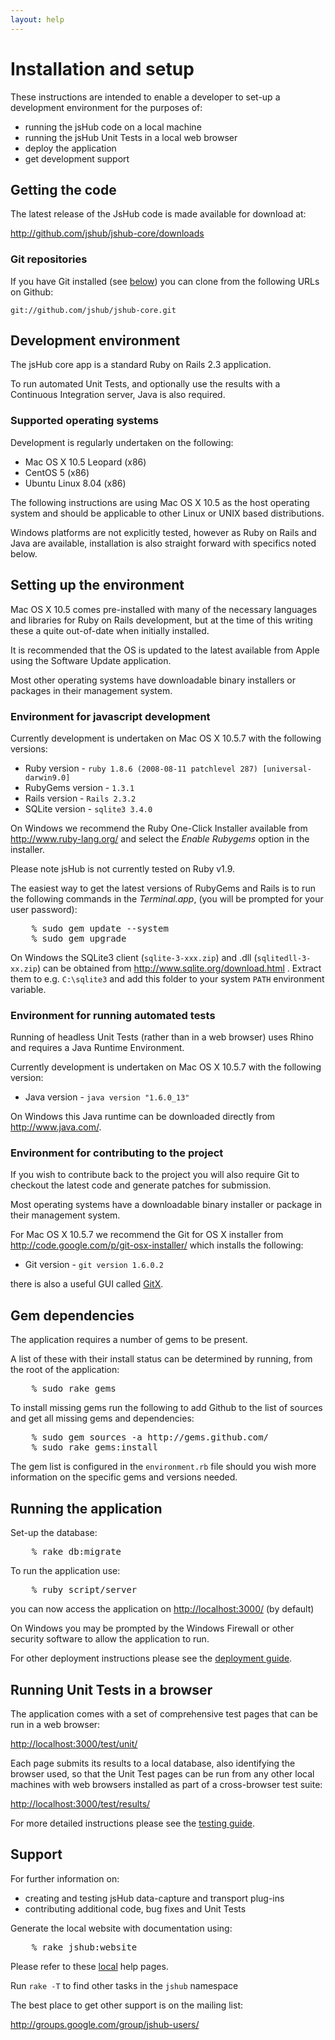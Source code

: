 ```yaml
---
layout: help
---
```


# Installation and setup

These instructions are intended to enable a developer to set-up a development environment for the purposes of:

* running the jsHub code on a local machine
* running the jsHub Unit Tests in a local web browser
* deploy the application
* get development support
 
## Getting the code

The latest release of the JsHub code is made available for download at:

<http://github.com/jshub/jshub-core/downloads>

### Git repositories

If you have Git installed (see [below](#environment_for_contributing_to_the_project)) you can clone from the following URLs on Github:

    git://github.com/jshub/jshub-core.git

## Development environment

The jsHub core app is a standard Ruby on Rails 2.3 application.

To run automated Unit Tests, and optionally use the results with a Continuous Integration server, Java is also required.

### Supported operating systems

Development is regularly undertaken on the following:

* Mac OS X 10.5 Leopard (x86) 
* CentOS 5 (x86)
* Ubuntu Linux 8.04 (x86)
 
The following instructions are using Mac OS X 10.5 as the host operating system and should be applicable to other Linux or UNIX based distributions.

Windows platforms are not explicitly tested, however as Ruby on Rails and Java are available, installation is also straight forward with specifics noted below.

## Setting up the environment

Mac OS X 10.5 comes pre-installed with many of the necessary languages and libraries for Ruby on Rails development, but at the time of this writing these a quite out-of-date when initially installed.

It is recommended that the OS is updated to the latest available from Apple using the Software Update application.

Most other operating systems have downloadable binary installers or packages in their management system.

### Environment for javascript development

Currently development is undertaken on Mac OS X 10.5.7 with the following versions:

* Ruby version     - `ruby 1.8.6 (2008-08-11 patchlevel 287) [universal-darwin9.0]`
* RubyGems version - `1.3.1`
* Rails version    - `Rails 2.3.2`
* SQLite version   - `sqlite3 3.4.0`

On Windows we recommend the Ruby One-Click Installer available from <http://www.ruby-lang.org/> and select the *Enable Rubygems* option in the installer.

Please note jsHub is not currently tested on Ruby v1.9.

The easiest way to get the latest versions of RubyGems and Rails is to run the following commands in the *Terminal.app*, (you will be prompted for your user password):

<pre class="brush: bash; light: true;">
    % sudo gem update --system
    % sudo gem upgrade
</pre>
  
On Windows the SQLite3 client (`sqlite-3-xxx.zip`) and .dll (`sqlitedll-3-xx.zip`) can be obtained from <http://www.sqlite.org/download.html> . Extract them to e.g. `C:\sqlite3` and add this folder to your system `PATH` environment variable.

### Environment for running automated tests
 
Running of headless Unit Tests (rather than in a web browser) uses Rhino and requires a Java Runtime Environment.

Currently development is undertaken on Mac OS X 10.5.7 with the following version:

* Java version - `java version "1.6.0_13"`

On Windows this Java runtime can be downloaded directly from <http://www.java.com/>.

### Environment for contributing to the project
                   
If you wish to contribute back to the project you will also require Git to checkout the latest code and generate patches for submission.

Most operating systems have a downloadable binary installer or package in their management system.

For Mac OS X 10.5.7 we recommend the Git for OS X installer from <http://code.google.com/p/git-osx-installer/> which installs the following:

* Git version  - `git version 1.6.0.2`
 
there is also a useful GUI called [GitX](http://gitx.frim.nl/).

## Gem dependencies

The application requires a number of gems to be present.

A list of these with their install status can be determined by running, from the root of the application:

<pre class="brush: bash; light: true;">
    % sudo rake gems
</pre>

To install missing gems run the following to add Github to the list of sources and get all missing gems and dependencies:

<pre class="brush: bash; light: true;">
    % sudo gem sources -a http://gems.github.com/
    % sudo rake gems:install
</pre>
  
The gem list is configured in the `environment.rb` file should you wish more information on the specific gems and versions needed.

## Running the application

Set-up the database:

<pre class="brush: bash; light: true;">
    % rake db:migrate
</pre>

To run the application use:

<pre class="brush: bash; light: true;">
    % ruby script/server
</pre>

you can now access the application on <http://localhost:3000/> (by default)

On Windows you may be prompted by the Windows Firewall or other security software to allow the application to run.

For other deployment instructions please see the [deployment guide](deployment.html).

## Running Unit Tests in a browser

The application comes with a set of comprehensive test pages that can be run in a web browser:

<http://localhost:3000/test/unit/>

Each page submits its results to a local database, also identifying the browser used, so that the Unit Test pages can be run from any other local machines with web browsers installed as part of a cross-browser test suite:

<http://localhost:3000/test/results/>

For more detailed instructions please see the [testing guide](testing.html).

## Support

For further information on:

* creating and testing jsHub data-capture and transport plug-ins
* contributing additional code, bug fixes and Unit Tests

Generate the local website with documentation using:

<pre class="brush: bash; light: true;">
    % rake jshub:website
</pre>

Please refer to these [local](index.html) help pages.

Run `rake -T` to find other tasks in the `jshub` namespace

The best place to get other support is on the mailing list:

<http://groups.google.com/group/jshub-users/>
